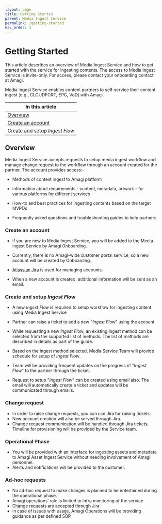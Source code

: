 ```yaml
---
layout: page
title: Getting Started
parent: Media Ingest Service
permalink: /getting-started
nav_order: 1
---
```


# Getting Started

This article describes an overview of Media Ingest Service and how to get started with the service for ingesting contents. The access to Media Ingest Service is invite-only. For access, please contact your onboarding contact at Amagi.

Media Ingest Service enables content partners to self-service their content ingest (e.g., CLOUDPORT, EPG, VoD) with Amagi. 

| In this article|
|-----|
| [Overview](https://vinod-amagi.github.io/amgdoc/02-media-ingest/#overview) |
| [Create an account](https://vinod-amagi.github.io/amgdoc/02-media-ingest/#create-an-account) |
| [Create and setup *Ingest Flow*](https://vinod-amagi.github.io/amgdoc/02-media-ingest/#create-and-setup-ingest-flow) |

## Overview

Media Ingest Service accepts requests to setup media ingest workflow and manage change request to the workflow through an account created for the partner. The account provides access:-

* Methods of content ingest to Amagi platform

* Information about requirements - content, metadata, artwork - for various platforms for different services

* How-to and best practices for ingesting contents based on the target MVPDs

* Frequently asked questions and troubleshooting guides to help partners

### Create an account

* If you are new to Media Ingest Service, you will be added to the Media Ingest Service by Amagi Onboarding. 

* Currently, there is no Amagi-wide customer portal service, so a new account will be created by Onboarding.

* [Atlassian Jira](https://www.atlassian.com/software/jira) is used for managing accounts.

* When a new account is created, additional information will be sent as an email.

### Create and setup *Ingest Flow*

* A new *Ingest Flow* is required to setup workflow for ingesting content using Media Ingest Service

* Partner can raise a ticket to add a new "*Ingest Flow*" using the account

* While requesting a new *Ingest Flow*, an existing ingest method can be selected from the supported list of methods. The list of methods are described in details as part of the guide.

* Based on the ingest method selected, Media Service Team will provide schedule for setup of *Ingest Flow*.

* Team will be providing frequent updates on the progress of "*Ingest Flow*" to the partner through the ticket.
  
* Request to setup "*Ingest Flow*" can be created using email also. The email will automatically create a ticket and updates will be communicated through emails.

### Change request

* In order to raise change requests, you can use Jira for raising tickets.
* New account creation will also be served through Jira.
* Change request communication will be handled through Jira tickets. Timeline for provisioning will be provided by the Service team.

### Operational Phase
* You will be provided with an interface for ingesting assets and metadata to Amagi Asset Ingest Service without needing involvement of Amagi 
  personnel.
* Alerts and notifications will be provided to the customer.

### Ad-hoc requests
* No ad-hoc request to make changes is planned to be entertained during the operational phase. 
* Amagi operations’ role is limited to Infra monitoring of the service
* Change requests are accepted through Jira
* In case of issues with usage, Amagi Operations will be providing guidance as per defined SOP

